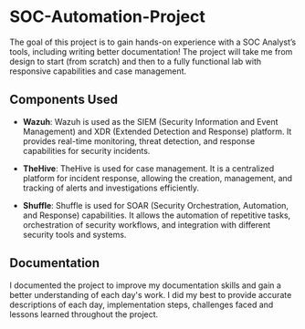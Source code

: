 # SOC-Automation-Project

The goal of this project is to gain hands-on experience with a SOC Analyst’s tools, including writing better documentation! The project will take me from design to start (from scratch) and then to a fully functional lab with responsive capabilities and case management.

## Components Used

- **Wazuh**: Wazuh is used as the SIEM (Security Information and Event Management) and XDR (Extended Detection and Response) platform. It provides real-time monitoring, threat detection, and response capabilities for security incidents.

- **TheHive**: TheHive is used for case management. It is a centralized platform for incident response, allowing the creation, management, and tracking of alerts and investigations efficiently.

- **Shuffle**: Shuffle is used for SOAR (Security Orchestration, Automation, and Response) capabilities. It allows the automation of repetitive tasks, orchestration of security workflows, and integration with different security tools and systems.

## Documentation

I documented the project to improve my documentation skills and gain a better understanding of each day's work. I did my best to provide accurate descriptions of each day, implementation steps, challenges faced and lessons learned throughout the project.

